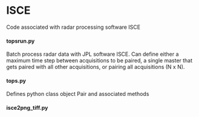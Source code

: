 # ISCE
Code associated with radar processing software ISCE

#### topsrun.py
Batch process radar data with JPL software ISCE. Can define either a maximum time step between acquisitions to be paired, a single master that gets paired with all other acquisitions, or pairing all acquisitions (N x N). 

#### tops.py
Defines python class object Pair and associated methods

#### isce2png_tiff.py
